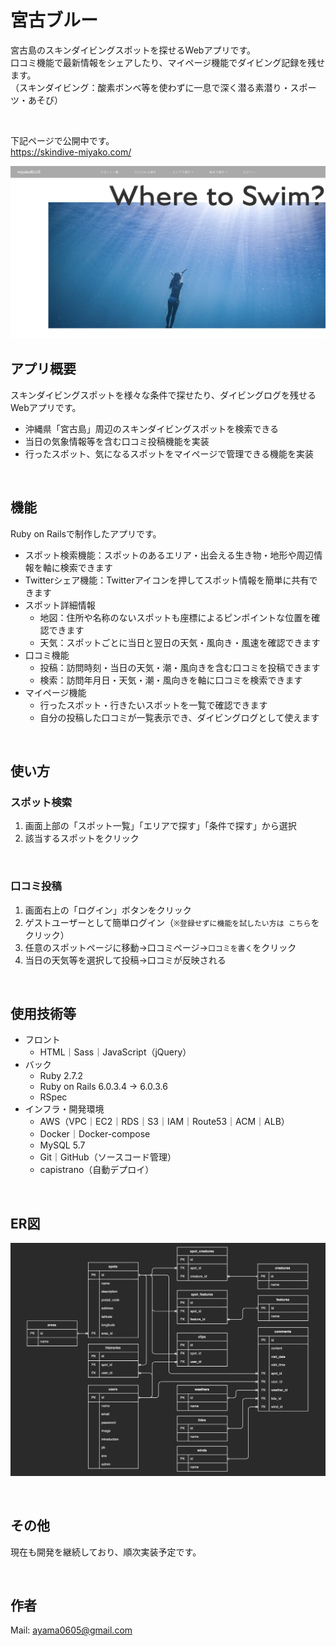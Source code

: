 # 宮古ブルー
宮古島のスキンダイビングスポットを探せるWebアプリです。  
口コミ機能で最新情報をシェアしたり、マイページ機能でダイビング記録を残せます。  
（スキンダイビング：酸素ボンベ等を使わずに一息で深く潜る素潜り・スポーツ・あそび）  

<br>

下記ページで公開中です。  
https://skindive-miyako.com/  

<img src="./ximages/top.jpg" width="600">

<br>

## アプリ概要
スキンダイビングスポットを様々な条件で探せたり、ダイビングログを残せるWebアプリです。  
- 沖縄県「宮古島」周辺のスキンダイビングスポットを検索できる  
- 当日の気象情報等を含む口コミ投稿機能を実装  
- 行ったスポット、気になるスポットをマイページで管理できる機能を実装  

<br>

## 機能
Ruby on Railsで制作したアプリです。
- スポット検索機能：スポットのあるエリア・出会える生き物・地形や周辺情報を軸に検索できます
- Twitterシェア機能：Twitterアイコンを押してスポット情報を簡単に共有できます
- スポット詳細情報
  - 地図：住所や名称のないスポットも座標によるピンポイントな位置を確認できます
  - 天気：スポットごとに当日と翌日の天気・風向き・風速を確認できます
- 口コミ機能
  - 投稿：訪問時刻・当日の天気・潮・風向きを含む口コミを投稿できます
  - 検索：訪問年月日・天気・潮・風向きを軸に口コミを検索できます
- マイページ機能
  - 行ったスポット・行きたいスポットを一覧で確認できます
  - 自分の投稿した口コミが一覧表示でき、ダイビングログとして使えます

<br>

## 使い方
### スポット検索
1. 画面上部の「スポット一覧」「エリアで探す」「条件で探す」から選択
2. 該当するスポットをクリック

<br>

### 口コミ投稿
1. 画面右上の「ログイン」ボタンをクリック
2. ゲストユーザーとして簡単ログイン（`※登録せずに機能を試したい方は こちら`をクリック）
3. 任意のスポットページに移動→口コミページ→`口コミを書く`をクリック
4. 当日の天気等を選択して投稿→口コミが反映される

<br>

## 使用技術等
- フロント
  - HTML｜Sass｜JavaScript（jQuery）
- バック
  - Ruby 2.7.2
  - Ruby on Rails 6.0.3.4 → 6.0.3.6
  - RSpec
- インフラ・開発環境
  - AWS（VPC｜EC2｜RDS｜S3｜IAM｜Route53｜ACM｜ALB）
  - Docker｜Docker-compose
  - MySQL 5.7
  - Git｜GitHub（ソースコード管理）
  - capistrano（自動デプロイ）

<br>

## ER図
![ER](./ximages/er.jpg)

<br>

## その他
現在も開発を継続しており、順次実装予定です。

<br>

## 作者
Mail: [ayama0605@gmail.com](mailto:ayama0605@gmail.com)
